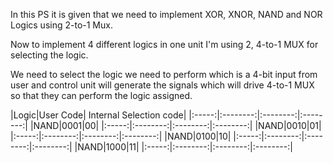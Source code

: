 In this PS it is given that we need to implement XOR, XNOR, NAND and NOR Logics using 2-to-1 Mux.

Now to implement 4 different logics in one unit I'm using 2, 4-to-1 MUX for selecting the logic.

We need to select the logic we need to perform which is a 4-bit input from user and control unit will generate the signals which will drive 4-to-1 MUX so that they can perform the logic assigned.

|Logic|User Code| Internal Selection code|
|:-----:|:--------:|:--------:|:--------:|
|NAND|0001|00|
|:-----:|:--------:|:--------:|:--------:|
|NAND|0010|01|
|:-----:|:--------:|:--------:|:--------:|
|NAND|0100|10|
|:-----:|:--------:|:--------:|:--------:|
|NAND|1000|11|
|:-----:|:--------:|:--------:|:--------:|



